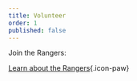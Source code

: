 ```yaml
---
title: Volunteer
order: 1
published: false
---
```


<!--Big Bad Con is a purely volunteer run organization. Starting in early 2023 we'll re-open recruitment for Rangers. Check back here to join the team!--> 

Join the Rangers:

[Learn about the Rangers](https://www.bigbadcon.com/rangers/){.icon-paw}

<!--[Sign up to help!](https://www.bigbadcon.com/volunteer-shifts/){.icon-pencil-square}--> 
